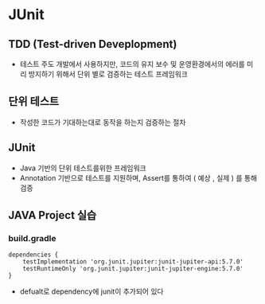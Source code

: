 # JUnit

## TDD (Test-driven Deveplopment)
- 테스트 주도 개발에서 사용하지만, 코드의 유지 보수 및 운영환경에서의 에러를 미리 방지하기 위해서 단위 별로 검증하는 테스트 프레임워크

## 단위 테스트
- 작성한 코드가 기대하는대로 동작을 하는지 검증하는 절차

## JUnit
- Java 기반의 단위 테스트를위한 프레임워크
- Annotation 기반으로 테스트를 지원하며, Assert를 통하여 ( 예상 , 실제 ) 를 통해 검증


## JAVA Project 실습


### build.gradle 
```
dependencies {
    testImplementation 'org.junit.jupiter:junit-jupiter-api:5.7.0'
    testRuntimeOnly 'org.junit.jupiter:junit-jupiter-engine:5.7.0'
}
```
- defualt로 dependency에 junit이 추가되어 있다